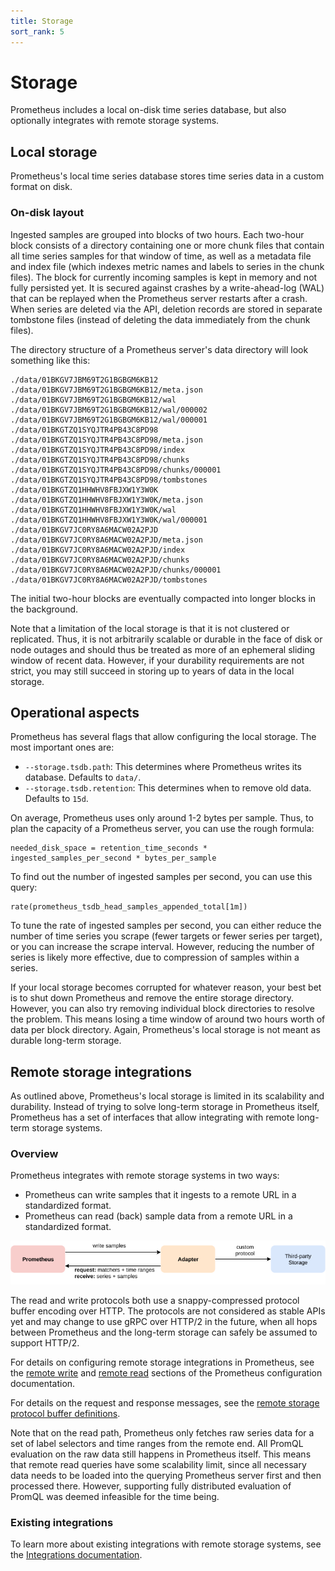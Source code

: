 ```yaml
---
title: Storage
sort_rank: 5
---
```


# Storage

Prometheus includes a local on-disk time series database, but also optionally integrates with remote storage systems.

## Local storage

Prometheus's local time series database stores time series data in a custom format on disk.

### On-disk layout

Ingested samples are grouped into blocks of two hours. Each two-hour block consists of a directory containing one or more chunk files that contain all time series samples for that window of time, as well as a metadata file and index file (which indexes metric names and labels to series in the chunk files). The block for currently incoming samples is kept in memory and not fully persisted yet. It is secured against crashes by a write-ahead-log (WAL) that can be replayed when the Prometheus server restarts after a crash. When series are deleted via the API, deletion records are stored in separate tombstone files (instead of deleting the data immediately from the chunk files).

The directory structure of a Prometheus server's data directory will look something like this:

```
./data/01BKGV7JBM69T2G1BGBGM6KB12
./data/01BKGV7JBM69T2G1BGBGM6KB12/meta.json
./data/01BKGV7JBM69T2G1BGBGM6KB12/wal
./data/01BKGV7JBM69T2G1BGBGM6KB12/wal/000002
./data/01BKGV7JBM69T2G1BGBGM6KB12/wal/000001
./data/01BKGTZQ1SYQJTR4PB43C8PD98
./data/01BKGTZQ1SYQJTR4PB43C8PD98/meta.json
./data/01BKGTZQ1SYQJTR4PB43C8PD98/index
./data/01BKGTZQ1SYQJTR4PB43C8PD98/chunks
./data/01BKGTZQ1SYQJTR4PB43C8PD98/chunks/000001
./data/01BKGTZQ1SYQJTR4PB43C8PD98/tombstones
./data/01BKGTZQ1HHWHV8FBJXW1Y3W0K
./data/01BKGTZQ1HHWHV8FBJXW1Y3W0K/meta.json
./data/01BKGTZQ1HHWHV8FBJXW1Y3W0K/wal
./data/01BKGTZQ1HHWHV8FBJXW1Y3W0K/wal/000001
./data/01BKGV7JC0RY8A6MACW02A2PJD
./data/01BKGV7JC0RY8A6MACW02A2PJD/meta.json
./data/01BKGV7JC0RY8A6MACW02A2PJD/index
./data/01BKGV7JC0RY8A6MACW02A2PJD/chunks
./data/01BKGV7JC0RY8A6MACW02A2PJD/chunks/000001
./data/01BKGV7JC0RY8A6MACW02A2PJD/tombstones
```

The initial two-hour blocks are eventually compacted into longer blocks in the background.

Note that a limitation of the local storage is that it is not clustered or replicated. Thus, it is not arbitrarily scalable or durable in the face of disk or node outages and should thus be treated as more of an ephemeral sliding window of recent data. However, if your durability requirements are not strict, you may still succeed in storing up to years of data in the local storage.

## Operational aspects

Prometheus has several flags that allow configuring the local storage. The most important ones are:

* `--storage.tsdb.path`: This determines where Prometheus writes its database. Defaults to `data/`.
* `--storage.tsdb.retention`: This determines when to remove old data. Defaults to `15d`.

On average, Prometheus uses only around 1-2 bytes per sample. Thus, to plan the capacity of a Prometheus server, you can use the rough formula:

```
needed_disk_space = retention_time_seconds * ingested_samples_per_second * bytes_per_sample
```

To find out the number of ingested samples per second, you can use this query:

```
rate(prometheus_tsdb_head_samples_appended_total[1m])
```

To tune the rate of ingested samples per second, you can either reduce the number of time series you scrape (fewer targets or fewer series per target), or you can increase the scrape interval. However, reducing the number of series is likely more effective, due to compression of samples within a series.

If your local storage becomes corrupted for whatever reason, your best bet is to shut down Prometheus and remove the entire storage directory. However, you can also try removing individual block directories to resolve the problem. This means losing a time window of around two hours worth of data per block directory. Again, Prometheus's local storage is not meant as durable long-term storage.

## Remote storage integrations

As outlined above, Prometheus's local storage is limited in its scalability and durability. Instead of trying to solve long-term storage in Prometheus itself, Prometheus has a set of interfaces that allow integrating with remote long-term storage systems.

### Overview

Prometheus integrates with remote storage systems in two ways:

* Prometheus can write samples that it ingests to a remote URL in a standardized format.
* Prometheus can read (back) sample data from a remote URL in a standardized format.

![Remote read and write architecture](images/remote_integrations.png)

The read and write protocols both use a snappy-compressed protocol buffer encoding over HTTP. The protocols are not considered as stable APIs yet and may change to use gRPC over HTTP/2 in the future, when all hops between Prometheus and the long-term storage can safely be assumed to support HTTP/2.

For details on configuring remote storage integrations in Prometheus, see the [remote write](configuration/configuration.md#remote_write) and [remote read](configuration/configuration.md#remote_read) sections of the Prometheus configuration documentation.

For details on the request and response messages, see the [remote storage protocol buffer definitions](https://github.com/prometheus/prometheus/blob/master/prompb/remote.proto).

Note that on the read path, Prometheus only fetches raw series data for a set of label selectors and time ranges from the remote end. All PromQL evaluation on the raw data still happens in Prometheus itself. This means that remote read queries have some scalability limit, since all necessary data needs to be loaded into the querying Prometheus server first and then processed there. However, supporting fully distributed evaluation of PromQL was deemed infeasible for the time being.

### Existing integrations

To learn more about existing integrations with remote storage systems, see the [Integrations documentation](https://prometheus.io/docs/operating/integrations/#remote-endpoints-and-storage).
